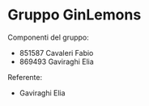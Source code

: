 # Gruppo GinLemons

Componenti del gruppo:
- 851587 Cavaleri Fabio
- 869493 Gaviraghi Elia

Referente: 
- Gaviraghi Elia
